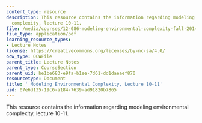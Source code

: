 ```yaml
---
content_type: resource
description: This resource contains the information regarding modeling environmental
  complexity, lecture 10-11.
file: /media/courses/12-086-modeling-environmental-complexity-fall-2014/07e6d13519c6a1847639ad91820b7865_MIT12_086F14_anomalous.pdf
file_type: application/pdf
learning_resource_types:
- Lecture Notes
license: https://creativecommons.org/licenses/by-nc-sa/4.0/
ocw_type: OCWFile
parent_title: Lecture Notes
parent_type: CourseSection
parent_uid: be1be683-e9fa-b1ee-7d61-dd1daeaef870
resourcetype: Document
title: ' Modeling Environmental Complexity, Lecture 10-11'
uid: 07e6d135-19c6-a184-7639-ad91820b7865
---
```

This resource contains the information regarding modeling environmental complexity, lecture 10-11.